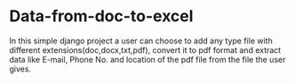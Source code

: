 # Data-from-doc-to-excel
In this simple django project a user can choose to add any type file with different extensions(doc,docx,txt,pdf), convert it to pdf format and extract data like E-mail, Phone No. and location of the pdf file from the file the user gives.
